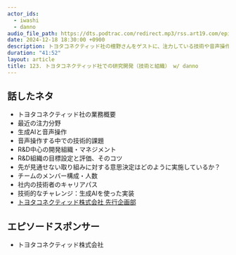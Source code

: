 ```yaml
---
actor_ids:
  - iwashi
  - danno
audio_file_path: https://dts.podtrac.com/redirect.mp3/rss.art19.com/episodes/c9d1a651-5974-4768-bf8f-f878b0117dc5.mp3
date: 2024-12-18 18:30:00 +0900
description: トヨタコネクティッド社の檀野さんをゲストに、注力している技術や音声操作の難しさ、研究開発組織のプロセスやマネジメントなどについて語っていただいたエピソードです。
duration: "41:52"
layout: article
title: 123. トヨタコネクティッド社での研究開発（技術と組織） w/ danno
---
```


## 話したネタ

- トヨタコネクティッド社の業務概要
- 最近の注力分野
- 生成AIと音声操作
- 音声操作する中での技術的課題
- R&D中心の開発組織・マネジメント
- R&D組織の目標設定と評価、そのコツ
- 先が見通せない取り組みに対する意思決定はどのように実施しているか？
- チームのメンバー構成・人数
- 社内の技術者のキャリアパス
- 技術的なチャレンジ：生成AIを使った実装
- [トヨタコネクティッド株式会社 先行企画部](https://toyotaconnected.co.jp/advanced_planning/)

## エピソードスポンサー

- トヨタコネクティッド株式会社